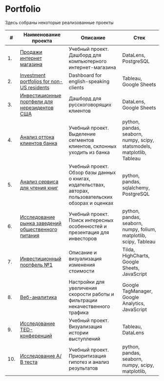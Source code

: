 # Portfolio

Здесь собраны некоторые реализованные проекты

| #    | Наименование проекта                | Описание                                                     | Стек                                                         |
| ---- | ------------------------------------------------------------ | ------------------------------------------------------------ | ------------------------------------------------------------ |
| 1.   | [Продажи интернет магазина](https://datalens.yandex/sobjbq3gy554e) | Учебный проект. <br/>Дашборд для компьютерного интернет-магазина | DataLens, PostgreSQL |
| 2.   | [Investment portfolios for non-US residents](https://public.tableau.com/app/profile/alex.slobodskoj/viz/Investmentportfoliosfornon-USresidents/portfolios) | Dashboard for english-speaking clients | Tableau, Google Sheets |
| 3.   | [Инвестиционные портфели для нерезидентов США](https://datalens.yandex/ifh6gonzmke44) | Дашборд для русскоговорящих клиентов | DataLens, Google Sheets |
| 4.   | [Анализ оттока клиентов банка](https://github.com/AlexSlobodskoj/Portfolio/tree/main/Bank_Churn) | Учебный проект. <br/>Выделение сегментов клиентов, склонных уходить из банка | python, pandas, seaborn, numpy, scipy, statsmodels, matplotlib, Tableau |
| 5.   | [Анализ сервиса для чтения книг](https://github.com/AlexSlobodskoj/Portfolio/tree/main/Book_Service) | Учебный проект. <br/>Обзор базы данных о книгах, издательствах, авторах, пользовательских обзорах и оценках | python, pandas, sqlalchemy, PostgreSQL |
| 6.   | [Исследование рынка заведений общественного питания](https://github.com/AlexSlobodskoj/Projects/tree/main/Food_places_Moscow) | Учебный проект. <br/>Поиск интересных особенностей и презентация для инвесторов | python, pandas, seaborn, numpy, folium, matplotlib, scipy, Tableau |
| 7.   | [Инвестиционный портфель №1](https://invest-adviser.com/investments/portfolio1) | Описание и визуализация изменения стоимости | Tilda, HighCharts, Google Sheets, JavaScript |
| 8.   | [Веб-аналитика](https://github.com/AlexSlobodskoj/Projects/tree/main/TagManager) | Настройки для увеличения скорости работы и фильтрации некачественного трафика | Google TagManager, Google Analytics, JavaScript |
| 9.   | [Исследование TED-конференций](https://github.com/AlexSlobodskoj/Portfolio/tree/main/TED_conferences) | Учебный проект. <br/>Визуализация истории выступлений | Tableau, DataLens |
| 10.  | [Исследование А/В теста](https://github.com/AlexSlobodskoj/Portfolio/tree/main/Hypothesis_AB-test) | Учебный проект. <br/>Приоритизация гипотез и анализ результатов | python, pandas, seaborn, numpy, scipy, matplotlib, |
